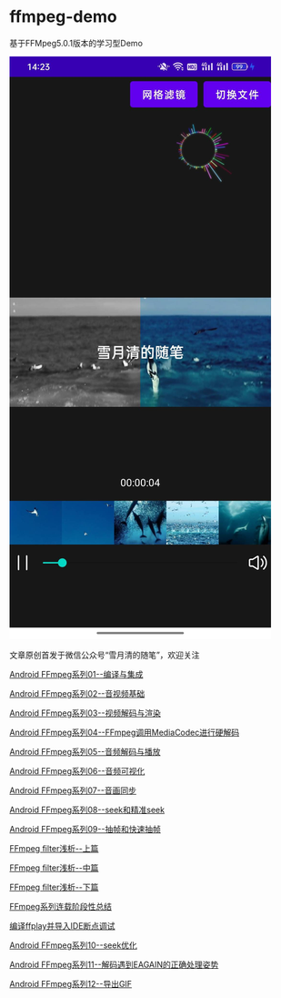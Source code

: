 # ffmpeg-demo

基于FFMpeg5.0.1版本的学习型Demo

![cover](./ffmpeg-demo-cover.jpeg)

文章原创首发于微信公众号“雪月清的随笔”，欢迎关注

[Android FFmpeg系列01--编译与集成](https://mp.weixin.qq.com/s/pV4vUWmWbnzBK7qizr6YEw)

[Android FFmpeg系列02--音视频基础](https://mp.weixin.qq.com/s/9k4XBZR1i8LpgWt9jR8IvA)

[Android FFmpeg系列03--视频解码与渲染](https://mp.weixin.qq.com/s/cBZcUhZDiZVTXDY4jAWt7Q)

[Android FFmpeg系列04--FFmpeg调用MediaCodec进行硬解码](https://mp.weixin.qq.com/s/mrBiiDT5jvsDDmAJK34TLA)

[Android FFmpeg系列05--音频解码与播放](https://mp.weixin.qq.com/s/fnESmyGDv2iHTE1DxjZ8Kg)

[Android FFmpeg系列06--音频可视化](https://mp.weixin.qq.com/s/xdHyc_E3qdOFxVjRpMxLZA)

[Android FFmpeg系列07--音画同步](https://mp.weixin.qq.com/s/DMScDxucdT_MadChxPgxDQ)

[Android FFmpeg系列08--seek和精准seek](https://mp.weixin.qq.com/s/mSJJdsU8b3HlSq-SgwVl_g)

[Android FFmpeg系列09--抽帧和快速抽帧](https://mp.weixin.qq.com/s/sCGnlxCigKSZwLhuowCk8w)

[FFmpeg filter浅析--上篇](https://mp.weixin.qq.com/s/6PosJFajEvj4sWId_646MQ)

[FFmpeg filter浅析--中篇](https://mp.weixin.qq.com/s/cQoFUByosBG11U770UHopA)

[FFmpeg filter浅析--下篇](https://mp.weixin.qq.com/s/Cz9-KtW1iOLjzHIyC1kstQ)

[FFmpeg系列连载阶段性总结](https://mp.weixin.qq.com/s/B8kqqlXujaIi2KtSWsmA5g)

[编译ffplay并导入IDE断点调试](https://mp.weixin.qq.com/s/hJlRr1MNRuU5QAjTD3ehxw)

[Android FFmpeg系列10--seek优化](https://mp.weixin.qq.com/s/XVN39t_vHn8gaG_ATwaDGA)

[Android FFmpeg系列11--解码遇到EAGAIN的正确处理姿势](https://mp.weixin.qq.com/s/c7VZ53M9t7rSLoWB5WVIVA)

[Android FFmpeg系列12--导出GIF](https://mp.weixin.qq.com/s/AiTrnUOALXPHvptvMBy0Ag)